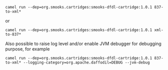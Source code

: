 ```
camel run --dep=org.smooks.cartridges:smooks-dfdl-cartridge:1.0.1 837-to-xml*
```

or

```
camel run --dep=org.smooks.cartridges:smooks-dfdl-cartridge:1.0.1 xml-to-837*
```


Also possible to raise log level and/or enable JVM debugger for debugging purpose, for example
```
camel run --dep=org.smooks.cartridges:smooks-dfdl-cartridge:1.0.1 837-to-xml* --logging-category=org.apache.daffodil=DEBUG --jvm-debug
```